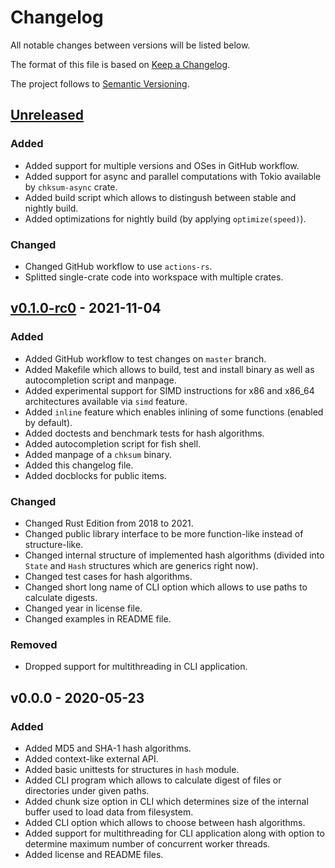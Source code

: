 # Changelog

All notable changes between versions will be listed below.

The format of this file is based on [Keep a Changelog](https://keepachangelog.com/en/1.0.0/).

The project follows to [Semantic Versioning](https://semver.org/spec/v2.0.0.html).

## [Unreleased](https://github.com/ventaquil/chksum/compare/v0.1.0-rc0...)

### Added
- Added support for multiple versions and OSes in GitHub workflow.
- Added support for async and parallel computations with Tokio available by `chksum-async` crate.
- Added build script which allows to distingush between stable and nightly build.
- Added optimizations for nightly build (by applying `optimize(speed)`).

### Changed
- Changed GitHub workflow to use `actions-rs`.
- Splitted single-crate code into workspace with multiple crates.

## [v0.1.0-rc0](https://github.com/ventaquil/chksum/compare/v0.0.0...v0.1.0-rc0) - 2021-11-04

### Added
- Added GitHub workflow to test changes on `master` branch.
- Added Makefile which allows to build, test and install binary as well as autocompletion script and manpage.
- Added experimental support for SIMD instructions for x86 and x86_64 architectures available via `simd` feature.
- Added `inline` feature which enables inlining of some functions (enabled by default).
- Added doctests and benchmark tests for hash algorithms.
- Added autocompletion script for fish shell.
- Added manpage of a `chksum` binary.
- Added this changelog file.
- Added docblocks for public items.

### Changed
- Changed Rust Edition from 2018 to 2021.
- Changed public library interface to be more function-like instead of structure-like.
- Changed internal structure of implemented hash algorithms (divided into `State` and `Hash` structures which are generics right now).
- Changed test cases for hash algorithms.
- Changed short long name of CLI option which allows to use paths to calculate digests.
- Changed year in license file.
- Changed examples in README file.

### Removed
- Dropped support for multithreading in CLI application.

## v0.0.0 - 2020-05-23

### Added
- Added MD5 and SHA-1 hash algorithms.
- Added context-like external API.
- Added basic unittests for structures in `hash` module.
- Added CLI program which allows to calculate digest of files or directories under given paths.
- Added chunk size option in CLI which determines size of the internal buffer used to load data from filesystem.
- Added CLI option which allows to choose between hash algorithms.
- Added support for multithreading for CLI application along with option to determine maximum number of concurrent worker threads.
- Added license and README files.
